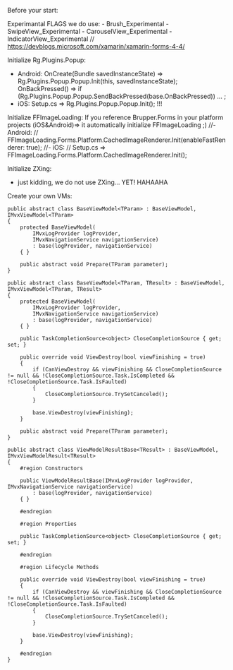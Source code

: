 Before your start:

Experimantal FLAGS we do use:
    - Brush_Experimental
    - SwipeView_Experimental
    - CarouselView_Experimental
    - IndicatorView_Experimental  // https://devblogs.microsoft.com/xamarin/xamarin-forms-4-4/

Initialize Rg.Plugins.Popup:
- Android: 
    OnCreate(Bundle savedInstanceState) => Rg.Plugins.Popup.Popup.Init(this, savedInstanceState);
    OnBackPressed() => if (Rg.Plugins.Popup.Popup.SendBackPressed(base.OnBackPressed)) ... ;
- iOS:
     Setup.cs => Rg.Plugins.Popup.Popup.Init(); 
     !!! <PackageReference Include="Rg.Plugins.Popup" Version="2.0.0.10" />

Initialize FFImageLoading:
If you reference Brupper.Forms in your platform projects (iOS&Android)=> it automatically initialize FFImageLoading ;)
//- Android: 
//    FFImageLoading.Forms.Platform.CachedImageRenderer.Init(enableFastRenderer: true);
//- iOS:
//    Setup.cs => FFImageLoading.Forms.Platform.CachedImageRenderer.Init();

Initialize ZXing:
- just kidding, we do not use ZXing... YET! HAHAAHA


Create your own VMs:



    public abstract class BaseViewModel<TParam> : BaseViewModel, IMvxViewModel<TParam>
    {
        protected BaseViewModel(
            IMvxLogProvider logProvider,
            IMvxNavigationService navigationService)
            : base(logProvider, navigationService)
        { }

        public abstract void Prepare(TParam parameter);
    }

    public abstract class BaseViewModel<TParam, TResult> : BaseViewModel, IMvxViewModel<TParam, TResult>
    {
        protected BaseViewModel(
            IMvxLogProvider logProvider,
            IMvxNavigationService navigationService)
            : base(logProvider, navigationService)
        { }

        public TaskCompletionSource<object> CloseCompletionSource { get; set; }

        public override void ViewDestroy(bool viewFinishing = true)
        {
            if (CanViewDestroy && viewFinishing && CloseCompletionSource != null && !CloseCompletionSource.Task.IsCompleted && !CloseCompletionSource.Task.IsFaulted)
            {
                CloseCompletionSource.TrySetCanceled();
            }

            base.ViewDestroy(viewFinishing);
        }

        public abstract void Prepare(TParam parameter);
    }

    public abstract class ViewModelResultBase<TResult> : BaseViewModel, IMvxViewModelResult<TResult>
    {
        #region Constructors

        public ViewModelResultBase(IMvxLogProvider logProvider, IMvxNavigationService navigationService)
            : base(logProvider, navigationService)
        { }

        #endregion

        #region Properties

        public TaskCompletionSource<object> CloseCompletionSource { get; set; }

        #endregion

        #region Lifecycle Methods

        public override void ViewDestroy(bool viewFinishing = true)
        {
            if (CanViewDestroy && viewFinishing && CloseCompletionSource != null && !CloseCompletionSource.Task.IsCompleted && !CloseCompletionSource.Task.IsFaulted)
            {
                CloseCompletionSource.TrySetCanceled();
            }

            base.ViewDestroy(viewFinishing);
        }

        #endregion
    }
